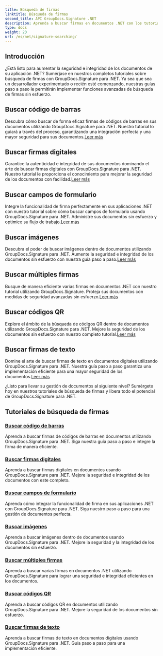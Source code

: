 ```yaml
---
title: Búsqueda de firmas
linktitle: Búsqueda de firmas
second_title: API GroupDocs.Signature .NET
description: Aprenda a buscar firmas en documentos .NET con los tutoriales de GroupDocs.Signature para .NET. Mejore la seguridad con búsquedas de códigos de barras, digitales, imágenes, texto y códigos QR.
type: docs
weight: 23
url: /es/net/signature-searching/
---
```

## Introducción

¿Está listo para aumentar la seguridad e integridad de los documentos de su aplicación .NET? Sumérjase en nuestros completos tutoriales sobre búsqueda de firmas con GroupDocs.Signature para .NET. Ya sea que sea un desarrollador experimentado o recién esté comenzando, nuestras guías paso a paso le permitirán implementar funciones avanzadas de búsqueda de firmas sin esfuerzo.

## Buscar código de barras
 Descubra cómo buscar de forma eficaz firmas de códigos de barras en sus documentos utilizando GroupDocs.Signature para .NET. Nuestro tutorial lo guiará a través del proceso, garantizando una integración perfecta y una mayor seguridad para sus documentos.[Leer más](./search-for-barcode/)

## Buscar firmas digitales
 Garantice la autenticidad e integridad de sus documentos dominando el arte de buscar firmas digitales con GroupDocs.Signature para .NET. Nuestro tutorial le proporciona el conocimiento para mejorar la seguridad de los documentos con facilidad.[Leer más](./search-for-digital-signatures/)

## Buscar campos de formulario
Integre la funcionalidad de firma perfectamente en sus aplicaciones .NET con nuestro tutorial sobre cómo buscar campos de formulario usando GroupDocs.Signature para .NET. Administre sus documentos sin esfuerzo y optimice su flujo de trabajo.[Leer más](./search-for-form-fields/)

## Buscar imágenes
 Descubra el poder de buscar imágenes dentro de documentos utilizando GroupDocs.Signature para .NET. Aumente la seguridad e integridad de los documentos sin esfuerzo con nuestra guía paso a paso.[Leer más](./search-for-images/)

## Buscar múltiples firmas
 Busque de manera eficiente varias firmas en documentos .NET con nuestro tutorial utilizando GroupDocs.Signature. Proteja sus documentos con medidas de seguridad avanzadas sin esfuerzo.[Leer más](./search-for-multiple-signatures/)

## Buscar códigos QR
 Explore el ámbito de la búsqueda de códigos QR dentro de documentos utilizando GroupDocs.Signature para .NET. Mejore la seguridad de los documentos sin esfuerzo con nuestro completo tutorial.[Leer más](./search-for-qr-codes/)

## Buscar firmas de texto
Domine el arte de buscar firmas de texto en documentos digitales utilizando GroupDocs.Signature para .NET. Nuestra guía paso a paso garantiza una implementación eficiente para una mayor seguridad de los documentos.[Leer más](./search-for-text-signatures/)

¿Listo para llevar su gestión de documentos al siguiente nivel? Sumérgete hoy en nuestros tutoriales de búsqueda de firmas y libera todo el potencial de GroupDocs.Signature para .NET.

## Tutoriales de búsqueda de firmas
### [Buscar código de barras](./search-for-barcode/)
Aprenda a buscar firmas de códigos de barras en documentos utilizando GroupDocs.Signature para .NET. Siga nuestra guía paso a paso e integre la firma de manera eficiente.
### [Buscar firmas digitales](./search-for-digital-signatures/)
Aprenda a buscar firmas digitales en documentos usando GroupDocs.Signature para .NET. Mejore la seguridad e integridad de los documentos con este completo.
### [Buscar campos de formulario](./search-for-form-fields/)
Aprenda cómo integrar la funcionalidad de firma en sus aplicaciones .NET con GroupDocs.Signature para .NET. Siga nuestro paso a paso para una gestión de documentos perfecta.
### [Buscar imágenes](./search-for-images/)
Aprenda a buscar imágenes dentro de documentos usando GroupDocs.Signature para .NET. Mejore la seguridad y la integridad de los documentos sin esfuerzo.
### [Buscar múltiples firmas](./search-for-multiple-signatures/)
Aprenda a buscar varias firmas en documentos .NET utilizando GroupDocs.Signature para lograr una seguridad e integridad eficientes en los documentos.
### [Buscar códigos QR](./search-for-qr-codes/)
Aprenda a buscar códigos QR en documentos utilizando GroupDocs.Signature para .NET. Mejore la seguridad de los documentos sin esfuerzo.
### [Buscar firmas de texto](./search-for-text-signatures/)
Aprenda a buscar firmas de texto en documentos digitales usando GroupDocs.Signature para .NET. Guía paso a paso para una implementación eficiente.